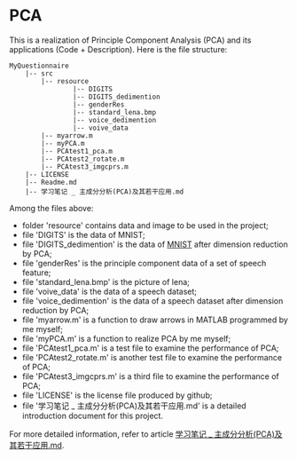 # PCA

This is a realization of Principle Component Analysis (PCA) and its applications (Code + Description). Here is the file structure:

```
MyQuestionnaire
    |-- src
        |-- resource
                |-- DIGITS
                |-- DIGITS_dedimention
                |-- genderRes
                |-- standard_lena.bmp
                |-- voice_dedimention
                |-- voive_data
        |-- myarrow.m
        |-- myPCA.m
        |-- PCAtest1_pca.m
        |-- PCAtest2_rotate.m
        |-- PCAtest3_imgcprs.m
    |-- LICENSE
    |-- Readme.md
    |-- 学习笔记 _ 主成分分析(PCA)及其若干应用.md
```
Among the files above:
- folder 'resource' contains data and image to be used in the project;
- file 'DIGITS' is the data of MNIST;
- file 'DIGITS_dedimention' is the data of [MNIST](http://yann.lecun.com/exdb/mnist/) after dimension reduction by PCA;
- file 'genderRes' is the principle component data of a set of speech feature;
- file 'standard_lena.bmp' is the picture of lena;
- file 'voive_data' is the data of a speech dataset;
- file 'voice_dedimention' is the data of a speech dataset after dimension reduction by PCA;
- file 'myarrow.m' is a function to draw arrows in MATLAB programmed by me myself;
- file 'myPCA.m' is a function to realize PCA by me myself;
- file 'PCAtest1_pca.m' is a test file to examine the performance of PCA;
- file 'PCAtest2_rotate.m' is another test file to examine the performance of PCA;
- file 'PCAtest3_imgcprs.m' is a third file to examine the performance of PCA;
- file 'LICENSE' is the license file produced by github;
- file '学习笔记 _ 主成分分析(PCA)及其若干应用.md' is a detailed introduction document for this project. 

For more detailed information, refer to article [学习笔记 _ 主成分分析(PCA)及其若干应用.md](https://github.com/chentianyangWHU/PCA/blob/master/%E5%AD%A6%E4%B9%A0%E7%AC%94%E8%AE%B0%20_%20%E4%B8%BB%E6%88%90%E5%88%86%E5%88%86%E6%9E%90(PCA)%E5%8F%8A%E5%85%B6%E8%8B%A5%E5%B9%B2%E5%BA%94%E7%94%A8.md).
